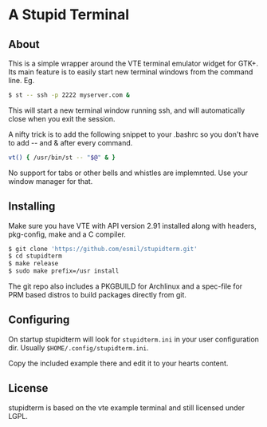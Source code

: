 A Stupid Terminal
=================

About
-----

This is a simple wrapper around the VTE terminal emulator
widget for GTK+. Its main feature is to easily start new
terminal windows from the command line. Eg.

```sh
$ st -- ssh -p 2222 myserver.com &
```

This will start a new terminal window running ssh, and
will automatically close when you exit the session.

A nifty trick is to add the following snippet to your
.bashrc so you don't have to add -- and & after every
command.

```sh
vt() { /usr/bin/st -- "$@" & }
```

No support for tabs or other bells and whistles are
implemnted. Use your window manager for that.


Installing
----------

Make sure you have VTE with API version 2.91 installed
along with headers, pkg-config, make and a C compiler.

```sh
$ git clone 'https://github.com/esmil/stupidterm.git'
$ cd stupidterm
$ make release
$ sudo make prefix=/usr install
```

The git repo also includes a PKGBUILD for Archlinux and
a spec-file for PRM based distros to build packages
directly from git.


Configuring
-----------

On startup stupidterm will look for ```stupidterm.ini``` in your user configuration dir.
Usually ```$HOME/.config/stupidterm.ini```.

Copy the included example there and edit it to your hearts content.


License
-------

stupidterm is based on the vte example terminal and still licensed under LGPL.
